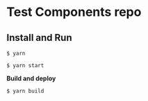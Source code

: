 # Test Components repo

## Install and Run

    $ yarn

    $ yarn start

**Build and deploy**

    $ yarn build

